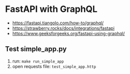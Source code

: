 # FastAPI with GraphQL

- <https://fastapi.tiangolo.com/how-to/graphql/>
- <https://strawberry.rocks/docs/integrations/fastapi>
- <https://www.geeksforgeeks.org/fastapi-using-graphql/>

## Test simple_app.py

1. run: `make run_simple_app`
1. open requests file: `test_simple_app.http`
